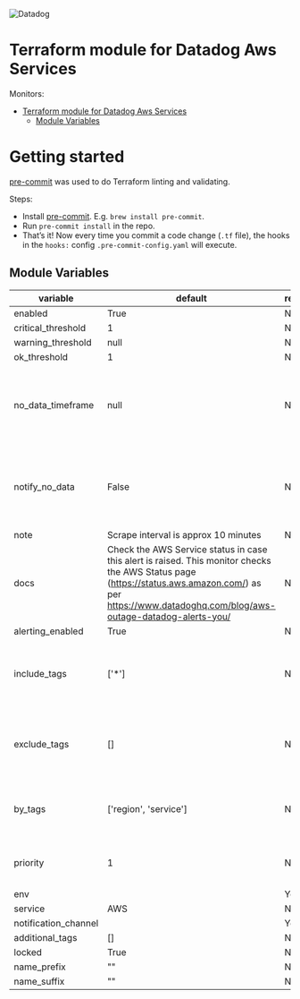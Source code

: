 
![Datadog](https://imgix.datadoghq.com/img/about/presskit/logo-v/dd_vertical_purple.png)

[//]: # (This file is generated. Do not edit)

# Terraform module for Datadog Aws Services

Monitors:
* [Terraform module for Datadog Aws Services](#terraform-module-for-datadog-aws-services)
  * [Module Variables](#module-variables)

# Getting started
[pre-commit](http://pre-commit.com/) was used to do Terraform linting and validating.

Steps:
   - Install [pre-commit](http://pre-commit.com/). E.g. `brew install pre-commit`.
   - Run `pre-commit install` in the repo.
   - That’s it! Now every time you commit a code change (`.tf` file), the hooks in the `hooks:` config `.pre-commit-config.yaml` will execute.

## Module Variables

| variable             | default                                  | required | description                                                        |
|----------------------|------------------------------------------|----------|--------------------------------------------------------------------|
| enabled              | True                                     | No       |                                                                    |
| critical_threshold   | 1                                        | No       |                                                                    |
| warning_threshold    | null                                     | No       |                                                                    |
| ok_threshold         | 1                                        | No       |                                                                    |
| no_data_timeframe    | null                                     | No       | Minutes of no data coming in. Scrape interval is approx 10 minutes |
| notify_no_data       | False                                    | No       | Minutes of no data coming in. Scrape interval is approx 10 minutes |
| note                 | Scrape interval is approx 10 minutes     | No       |                                                                    |
| docs                 | Check the AWS Service status in case this alert is raised. This monitor checks the AWS Status page (https://status.aws.amazon.com/) as per https://www.datadoghq.com/blog/aws-outage-datadog-alerts-you/ | No       |                                                                    |
| alerting_enabled     | True                                     | No       |                                                                    |
| include_tags         | ['*']                                    | No       | This allows you to target a specific region or service             |
| exclude_tags         | []                                       | No       | This allows you to exclude specific services or regions            |
| by_tags              | ['region', 'service']                    | No       | Create an alert per <tags>. Behaves like a group by                |
| priority             | 1                                        | No       | Number from 1 (high) to 5 (low).                                   |
| env                  |                                          | Yes      |                                                                    |
| service              | AWS                                      | No       |                                                                    |
| notification_channel |                                          | Yes      |                                                                    |
| additional_tags      | []                                       | No       |                                                                    |
| locked               | True                                     | No       |                                                                    |
| name_prefix          | ""                                       | No       |                                                                    |
| name_suffix          | ""                                       | No       |                                                                    |


